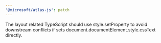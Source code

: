 ```yaml
---
'@microsoft/atlas-js': patch
---
```


The layout related TypeScript should use style.setProperty to avoid downstream conflicts if sets document.documentElement.style.cssText directly.
